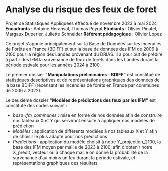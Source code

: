# Analyse du risque des feux de foret
Projet de Statistiques Appliquées effectué de novembre 2023 à mai 2024
 **Encadrants** : Antoine Heranval, Thomas Peyrat
 **Etudiants** : Olivier Pinatel, Margaux Duperier, Juliette Schneider
 **Référent pédagogique** : Olivier Lopez

Ce projet s'appuie principalement sur la Base de Données sur les Incendies de Forêts en France (BDIFF) et sur la base de données des IFM de 2006 à 2100 pour la région des Landes provenant du DRIAS.
Il a pour but de prédire à partir des IFM la survenance de feux de forêts dans les Landes durant la période estivale pour les années 2024 à 2100.

Le premier dossier **"Manipulations préliminaires - BDIFF"** est constitué de statistiques descriptives et de représentations graphiques des données de la base BDIFF (recensant les incendies de forêts en France par communes de 2006 à 2022).

Le deuxième dossier **"Modèles de prédictions des feux par les IFM"** est constituté des codes suivant :
- *base_ifm_communes* : mise en forme de nos données afin de construire nos tableaux X et Y qui serviront ensuite à appliquer nos modèles de prédiction
- *Modèles* : application de différents modèles à nos tableaux X et Y afin de choisir le plus adapté pour nos prédictions
- *Prédictions* : application du modèle choisit à notre Y_projection_2100, la base des IFM moyen par maille de 2023 à 2100, afin d'obtenir notre X_prédit, vecteur ou à chaque maille on donne la probabilité de la survenance d'au moins un feu durant la période estivale, et représentations graphiques des résultats
